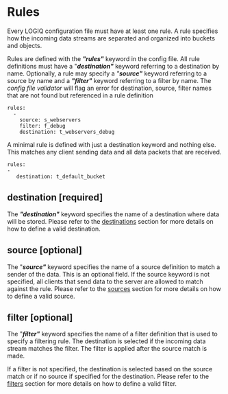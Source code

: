 # Rules

Every LOGIQ configuration file must have at least one rule. A rule specifies how the incoming data streams are separated and organized into buckets and objects.

Rules are defined with the _**"rules"**_ keyword in the config file. All rule definitions must have a "_**destination"**_ keyword referring to a destination by name. Optionally, a rule may specify a _"**source"**_ keyword referring to a source by name and a _**"filter"**_ keyword referring to a filter by name. The _config file validator_ will flag an error for destination, source, filter names that are not found but referenced in a rule definition

```
rules:
  -
    source: s_webservers
    filter: f_debug
    destination: t_webservers_debug
```

A minimal rule is defined with just a destination keyword and nothing else. This matches any client sending data and all data packets that are received.

```
rules:
-
   destination: t_default_bucket
```

## destination \[required]

The _**"destination"**_  keyword specifies the name of a destination where data will be stored. Please refer to the [destinations](destinations.md) section for more details on how to define a valid destination.

## source \[optional]

The "_**source"**_ keyword specifies the name of a source definition to match a sender of the data. This is an optional field. If the source keyword is not specified, all clients that send data to the server are allowed to match against the rule. Please refer to the [sources](sources.md) section for more details on how to define a valid source.

## filter \[optional]

The "_**filter"**_ keyword specifies the name of a filter definition that is used to specify a filtering rule. The destination is selected if the incoming data stream matches the filter. The filter is applied after the source match is made.

If a filter is not specified, the destination is selected based on the source match or if no source if specified for the destination. Please refer to the [filters](filters.md) section for more details on how to define a valid filter.
